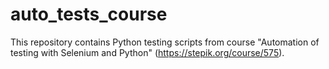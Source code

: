 # auto_tests_course
This repository contains Python testing scripts from course "Automation of testing with Selenium and Python" (https://stepik.org/course/575).